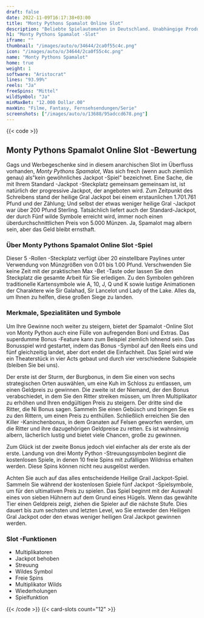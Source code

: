 ```yaml
---
draft: false
date: 2022-11-09T16:17:38+03:00
title: "Monty Pythons Spamalot Online Slot"
description: "Beliebte Spielautomaten in Deutschland. Unabhängige Produktbewertungen und exklusive Anmeldeangebote. Jetzt spielen!"
h1: "Monty Pythons Spamalot -Slot"
iframe: ""
thumbnail: "/images/auto/o/34644/2ca0f55c4c.png"
icon: "/images/auto/o/34644/2ca0f55c4c.png"
name: "Monty Pythons Spamalot"
home: true
weight: 1
software: "Aristocrat"
lines: "93.99%"
reels: "Ja"
freeSpins: "Mittel"
wildSymbol: "Ja"
minMaxBet: "12.000 Dollar.00"
maxWin: "Filme, Fantasy, Fernsehsendungen/Serie"
screenshots: ["/images/auto/o/13688/95adccd678.png"]
---
```


{{< code >}}<h2>Monty Pythons Spamalot Online Slot -Bewertung</h2><p>Gags und Werbegeschenke sind in diesem anarchischen Slot im Überfluss vorhanden, <em>Monty Pythons Spamalot</em>, Was sich frech (wenn auch ziemlich genau) als"kein gewöhnliches Jackpot -Spiel" bezeichnet. Eine Sache, die mit Ihrem Standard -Jackpot -Steckplatz gemeinsam gemeinsam ist, ist natürlich der progressive Jackpot, der angeboten wird. Zum Zeitpunkt des Schreibens stand der heilige Gral Jackpot bei einem erstaunlichen 1.701.761 Pfund und der Zählung; Und selbst der etwas weniger heilige Gral -Jackpot war über 200 Pfund Sterling. Tatsächlich liefert auch der Standard-Jackpot, der durch Fünf wilde Symbole erreicht wird, immer noch einen überdurchschnittlichen Preis von 5.000 Münzen. Ja, Spamalot mag albern sein, aber das Geld bleibt ernsthaft.</p><h3>Über Monty Pythons Spamalot Online Slot -Spiel</h3><p>Dieser 5 -Rollen -Steckplatz verfügt über 20 einstellbare Paylines unter Verwendung von Münzgrößen von 0.01 bis 1.00 Pfund. Verschwenden Sie keine Zeit mit der praktischen Max -Bet -Taste oder lassen Sie den Steckplatz die gesamte Arbeit für Sie erledigen. Zu den Symbolen gehören traditionelle Kartensymbole wie A, 10, J, Q und K sowie lustige Animationen der Charaktere wie Sir Galahad, Sir Lancelot und Lady of the Lake. Alles da, um Ihnen zu helfen, diese großen Siege zu landen.</p><h3>Merkmale, Spezialitäten und Symbole</h3><p>Um Ihre Gewinne noch weiter zu steigern, bietet der Spamalot -Online Slot von Monty Python auch eine Fülle von aufregenden Boni und Extras. Das superdumme Bonus -Feature kann zum Beispiel ziemlich lohnend sein. Das Bonusspiel wird gestartet, indem das Bonus -Symbol auf den Reels eins und fünf gleichzeitig landet, aber dort endet die Einfachheit. Das Spiel wird wie ein Theaterstück in vier Acts gebaut und durch vier verschiedene Subspiele (bleiben Sie bei uns).</p><p>Der erste ist der Sturm, der Burgbonus, in dem Sie einen von sechs strategischen Orten auswählen, um eine Kuh im Schloss zu entlassen, um einen Geldpreis zu gewinnen. Die zweite ist der Niemand, der den Bonus verabschiedet, in dem Sie den Ritter streiken müssen, um Ihren Multiplikator zu erhöhen und Ihren endgültigen Preis zu steigern. Der dritte sind die Ritter, die Ni Bonus sagen. Sammeln Sie einen Gebüsch und bringen Sie es zu den Rittern, um einen Preis zu enthüllen. Schließlich erreichen Sie den Killer -Kaninchenbonus, in dem Granaten auf Felsen geworfen werden, um die Ritter und ihre dazugehörigen Geldpreise zu retten. Es ist wahnsinnig albern, lächerlich lustig und bietet viele Chancen, große zu gewinnen.</p><p>Zum Glück ist der zweite Bonus jedoch viel einfacher als der erste als der erste. Landung von drei Monty Python -Streuungssymbolen beginnt die kostenlosen Spiele, in denen 10 freie Spins mit zufälligen Wildniss erhalten werden. Diese Spins können nicht neu ausgelöst werden.</p><p>Achten Sie auch auf das alles entscheidende Heilige Grail Jackpot-Spiel. Sammeln Sie während der kostenlosen Spiele fünf Jackpot -Spielsymbole, um für den ultimativen Preis zu spielen. Das Spiel beginnt mit der Auswahl eines von sieben Hühnern auf dem Grund eines Hügels. Wenn das gewählte Tier einen Geldpreis zeigt, ziehen die Spieler auf die nächste Stufe. Dies dauert bis zum sechsten und letzten Level, wo Sie entweder den Heiligen Gral Jackpot oder den etwas weniger heiligen Gral Jackpot gewinnen werden.</p><h3>
Slot -Funktionen</h3><ul>
<li></span>
Multiplikatoren</li>
<li></span>
Jackpot behoben</li>
<li></span>
Streuung</li>
<li></span>
Wildes Symbol</li>
<li></span>
Freie Spins</li>
<li></span>
Multiplikator Wilds</li>
<li></span>
Wiederholungen</li>
<li></span>
Spielfunktion</li></ul>{{< /code >}}
 {{< card-slots count="12" >}}